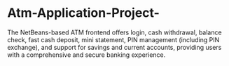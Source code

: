 # Atm-Application-Project-
The NetBeans-based ATM frontend offers login, cash withdrawal, balance check, fast cash deposit, mini statement, PIN management (including PIN exchange), and support for savings and current accounts, providing users with a comprehensive and secure banking experience.
